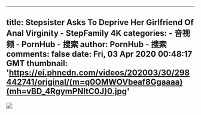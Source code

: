 
---
title: Stepsister Asks To Deprive Her Girlfriend Of Anal Virginity - StepFamily 4K
categories: 
    - 音视频
    - PornHub - 搜索
author: PornHub - 搜索
comments: false
date: Fri, 03 Apr 2020 00:48:17 GMT
thumbnail: 'https://ei.phncdn.com/videos/202003/30/298442741/original/(m=q0OMWOVbeaf8Ggaaaa)(mh=vBD_4RgymPNltC0J)0.jpg'
---

<div>   
<img src="https://ei.phncdn.com/videos/202003/30/298442741/original/(m=q0OMWOVbeaf8Ggaaaa)(mh=vBD_4RgymPNltC0J)0.jpg" referrerpolicy="no-referrer">  
</div>
            